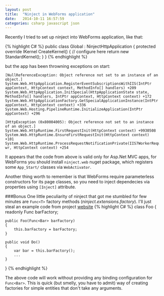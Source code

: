 ```yaml
---
layout: post
title:  "Ninject in WebForms application"
date:   2014-10-11 16:57:59
categories: csharp javascript json
---
```


Recently I tried to set up ninject into WebForms application, like that:

{% highlight C# %}
public class Global : NinjectHttpApplication
{
    protected override IKernel CreateKernel()
    {
        // configure here
        return new StandardKernel();
    }
}
{% endhighlight %}

but the app has been throwning exceptions on start:

    [NullReferenceException: Object reference not set to an instance of an object.]
    System.Web.HttpApplication.RegisterEventSubscriptionsWithIIS(IntPtr appContext, HttpContext context, MethodInfo[] handlers) +209
    System.Web.HttpApplication.InitSpecial(HttpApplicationState state, MethodInfo[] handlers, IntPtr appContext, HttpContext context) +172
    System.Web.HttpApplicationFactory.GetSpecialApplicationInstance(IntPtr appContext, HttpContext context) +336
    System.Web.Hosting.PipelineRuntime.InitializeApplication(IntPtr appContext) +296

    [HttpException (0x80004005): Object reference not set to an instance of an object.]
    System.Web.HttpRuntime.FirstRequestInit(HttpContext context) +9930508
    System.Web.HttpRuntime.EnsureFirstRequestInit(HttpContext context) +101
    System.Web.HttpRuntime.ProcessRequestNotificationPrivate(IIS7WorkerRequest wr, HttpContext context) +254

It appears that the code from above is valid only for Asp.Net MVC apps, for WebForms you should install `ninject.web` nuget package, which registers some `App_Start/` classes via `WebActivator`.

Another thing worth to remember is that WebForms require parameterless constructors for its page classes, so you need to inject dependecies via properties using `[Inject]` attribute.

###Bonus
One little peculiarity of ninject that got me stumbled for few minutes are `Func<T>` factory methods (_ninject.extensions.factory_). I'll just steal an example code from project [website]
{% highlight C# %}
class Foo
{
    readonly Func<Bar> barFactory;

    public Foo(Func<Bar> barFactory)
    {
        this.barFactory = barFactory;
    }

    public void Do()
    {
        var bar = this.barFactory();
        ...
    }
}
{% endhighlight %}

The above code will work without providing any binding configuration for `Func<Bar>`. This is quick (but smelly, you have to admit) way of creating factories for simple entities that don't take any arguments.

[website]: https://github.com/ninject/ninject.extensions.factory/wiki/Func
